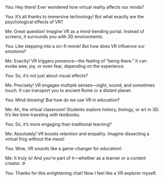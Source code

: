 You: Hey there! Ever wondered how virtual reality affects our minds?

You: It’s all thanks to immersive technology! But what exactly are the psychological effects of VR?

Me: Great question! Imagine VR as a mind-bending portal. Instead of screens, it surrounds you with 3D environments.

You: Like stepping into a sci-fi movie! But how does VR influence our emotions?

Me: Exactly! VR triggers presence—the feeling of “being there.” It can evoke awe, joy, or even fear, depending on the experience.

You: So, it’s not just about visual effects?

Me: Precisely! VR engages multiple senses—sight, sound, and sometimes touch. It can transport you to ancient Rome or a distant planet.

You: Mind-blowing! But how do we use VR in education?

Me: Ah, the virtual classroom! Students explore history, biology, or art in 3D. It’s like time-traveling with textbooks.

You: So, it’s more engaging than traditional learning?

Me: Absolutely! VR boosts retention and empathy. Imagine dissecting a virtual frog without the mess!

You: Wow, VR sounds like a game-changer for education!

Me: It truly is! And you’re part of it—whether as a learner or a content creator. 🌐

You: Thanks for this enlightening chat! Now I feel like a VR explorer myself.
